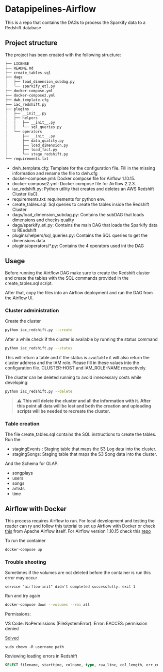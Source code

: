 # Datapipelines-Airflow
This is a repo that contains the DAGs to process the Sparkify data to a Redshift database

## Project structure

The project has been created with the following structure:

```bash
├── LICENSE
├── README.md
├── create_tables.sql
├── dags
│   ├── load_dimension_subdag.py
│   └── sparkify_etl.py
├── docker-compose.yml
├── docker-compose2.yml
├── dwh_template.cfg
├── iac_redshift.py
├── plugins
│   ├── __init__.py
│   ├── helpers
│   │   ├── __init__.py
│   │   └── sql_queries.py
│   └── operators
│       ├── __init__.py
│       ├── data_quality.py
│       ├── load_dimension.py
│       ├── load_fact.py
│       └── stage_redshift.py
└── requirements.txt
```

- dwh_template.cfg: Template for the configuration file. Fill in the missing information and rename the file to dwh.cfg
- docker-compose.yml: Docker compose file for Airflow 1.10.15.
- docker-compose2.yml: Docker compose file for Airflow 2.2.3.
- iac_redshift.py: Python utility that creates and deletes an AWS Redshift Cluster (IaC).
- requirements.txt: requirements for python env.
- create_tables.sql: Sql queries to create the tables inside the Redshift Cluster
- dags/load_dimension_subdag.py: Contains the subDAG that loads dimensions and checks quality
- dags/sparkify_etl.py: Contains the main DAG that loads the Sparkify data to REedshift
- plugins/helpers/sql_queries.py: Contains the SQL queries to get the dimensions data
- plugins/operators/*.py: Contains the 4 operators used int the DAG

## Usage

Before running the Airtflow DAG make sure to create the Redshift cluster and create the tables with the SQL commands provided in the create_tables.sql script.

After that, copy the files into an Airflow deployment and run the DAG from the Airflow UI. 

### Cluster administration

Create the cluster

```bash
python iac_redshift.py --create
```

After a while check if the cluster is available by running the status command

```bash
python iac_redshift.py --status
```

This will return a table and if the status is `available` it will also return the cluster address and the IAM role. Please fill in these values into the configuration file. CLUSTER-HOST and IAM_ROLE-NAME respectively.

The cluster can be deleted running to avoid innecessary costs while developing:

```bash
python iac_redshift.py --delete
```

> :warning: **This will delete the cluster and all the information with it. After this point all data will be lost and both the creation and uploading scripts will be needed to recreate the cluster.** 

### Table creation

The file create_tables.sql contains the SQL instructions to create the tables. Run the 

- stagingEvents : Staging table that maps the S3 Log data into the cluster.
- stagingSongs: Staging table that maps the S3 Song data into the cluster.

And the Schema for OLAP.

- songplays
- users
- songs
- artists
- time 

## Airflow with Docker

This process requires Airflow to run. For local development and testing the reader can ry and follow [this](https://towardsdatascience.com/setting-up-apache-airflow-with-docker-compose-in-5-minutes-56a1110f4122) tutorial to set up Airflow with Docker or check [this](https://github.com/apache/airflow/blob/main/docs/apache-airflow/start/docker-compose.yaml) from Apache Airflow itself. For Airflow version 1.10.15 check this [repo](https://github.com/xnuinside/airflow_in_docker_compose)

To run the container

```bash
docker-compose up
```

### Trouble shooting

Sometimes if the volumes are not deleted before the container is run this error may occur

```
service "airflow-init" didn't completed successfully: exit 1
```

Run and try again

```bash
docker-compose down --volumes --rmi all
```

Permissions:

VS Code: NoPermissions (FileSystemError): Error: EACCES: permission denied

[Solved](https://stackoverflow.com/questions/66496890/vs-code-nopermissions-filesystemerror-error-eacces-permission-denied)

```
sudo chown -R username path 
```

Reviewing loading errors in Redshift

```sql
SELECT filename, starttime, colname, type, raw_line, col_length, err_code, err_reason FROM stl_load_errors ORDER BY starttime DESC;
```